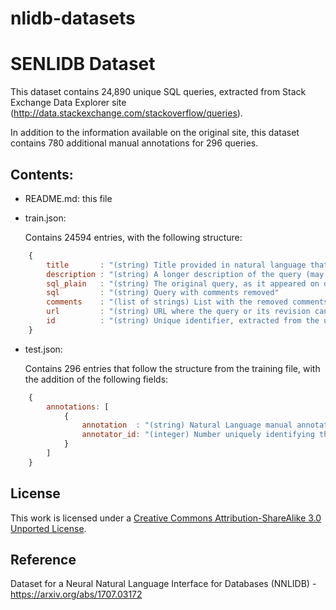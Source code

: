 # nlidb-datasets

SENLIDB Dataset
=================================================
This dataset contains 24,890 unique SQL queries, extracted from Stack Exchange Data Explorer site
(http://data.stackexchange.com/stackoverflow/queries).

In addition to the information available on the original site, this dataset contains 780 additional 
manual annotations for 296 queries.

Contents:
----------

- README.md: this file

- train.json:

    Contains 24594 entries, with the following structure:
    
```javascript
    {
        title       : "(string) Title provided in natural language that explains the meaning of the SQL query"
        description : "(string) A longer description of the query (may be missing)"
        sql_plain   : "(string) The original query, as it appeared on data.stackexchange"
        sql         : "(string) Query with comments removed"
        comments    : "(list of strings) List with the removed comments"
        url         : "(string) URL where the query or its revision can be found"
        id          : "(string) Unique identifier, extracted from the url"
    }
```

- test.json:

    Contains 296 entries that follow the structure from the training file, with the addition
    of the following fields:

```javascript
    {
        annotations: [
            {
                annotation  : "(string) Natural Language manual annotation"
                annotator_id: "(integer) Number uniquely identifying the annotator"
            }
        ]
    }
```

License
------------
This work is licensed under a [Creative Commons Attribution-ShareAlike 3.0 Unported License](https://creativecommons.org/licenses/by-sa/3.0/).
   
Reference
------------
Dataset for a Neural Natural Language Interface for Databases (NNLIDB) - https://arxiv.org/abs/1707.03172
